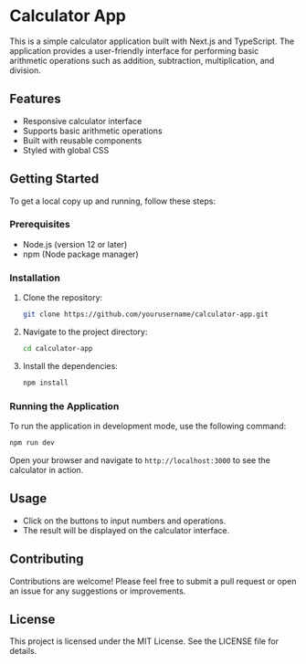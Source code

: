 # Calculator App

This is a simple calculator application built with Next.js and TypeScript. The application provides a user-friendly interface for performing basic arithmetic operations such as addition, subtraction, multiplication, and division.

## Features

- Responsive calculator interface
- Supports basic arithmetic operations
- Built with reusable components
- Styled with global CSS

## Getting Started

To get a local copy up and running, follow these steps:

### Prerequisites

- Node.js (version 12 or later)
- npm (Node package manager)

### Installation

1. Clone the repository:
   ```bash
   git clone https://github.com/yourusername/calculator-app.git
   ```

2. Navigate to the project directory:
   ```bash
   cd calculator-app
   ```

3. Install the dependencies:
   ```bash
   npm install
   ```

### Running the Application

To run the application in development mode, use the following command:

```bash
npm run dev
```

Open your browser and navigate to `http://localhost:3000` to see the calculator in action.

## Usage

- Click on the buttons to input numbers and operations.
- The result will be displayed on the calculator interface.

## Contributing

Contributions are welcome! Please feel free to submit a pull request or open an issue for any suggestions or improvements.

## License

This project is licensed under the MIT License. See the LICENSE file for details.